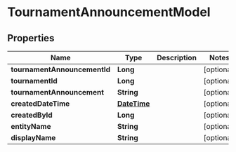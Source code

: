 
# TournamentAnnouncementModel

## Properties
Name | Type | Description | Notes
------------ | ------------- | ------------- | -------------
**tournamentAnnouncementId** | **Long** |  |  [optional]
**tournamentId** | **Long** |  |  [optional]
**tournamentAnnouncement** | **String** |  |  [optional]
**createdDateTime** | [**DateTime**](DateTime.md) |  |  [optional]
**createdById** | **Long** |  |  [optional]
**entityName** | **String** |  |  [optional]
**displayName** | **String** |  |  [optional]



